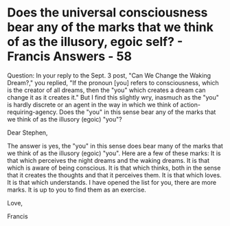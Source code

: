# Does the universal consciousness bear any of the marks that we think of as the illusory, egoic self? - Francis Answers - 58

Question: In your reply to the Sept. 3 post, &quot;Can We Change the Waking Dream?,&quot; you replied, &quot;If the pronoun [you] refers to consciousness, which is the creator of all dreams, then the &quot;you&quot; which creates a dream can change it as it creates it.&quot; But I find this slightly wry, inasmuch as the &quot;you&quot; is hardly discrete or an agent in the way in which we think of action-requiring-agency. Does the &quot;you&quot; in this sense bear any of the marks that we think of as the illusory (egoic) &quot;you&quot;?

Dear Stephen,

The answer is yes, the &quot;you&quot; in this sense does bear many of the marks that we think of as the illusory (egoic) &quot;you&quot;. Here are a few of these marks: It is that which perceives the night dreams and the waking dreams. It is that which is aware of being conscious. It is that which thinks, both in the sense that it creates the thoughts and that it perceives them. It is that which loves. It is that which understands. I have opened the list for you, there are more marks. It is up to you to find them as an exercise.

Love,

Francis

  

